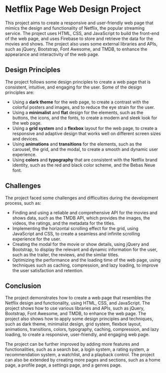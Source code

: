 # Netflix Page Web Design Project

This project aims to create a responsive and user-friendly web page that mimics the design and functionality of Netflix, the popular streaming service. The project uses HTML, CSS, and JavaScript to build the front-end of the web page, and uses Firebase to store and retrieve the data for the movies and shows. The project also uses some external libraries and APIs, such as jQuery, Bootstrap, Font Awesome, and TMDB, to enhance the appearance and interactivity of the web page.

## Design Principles

The project follows some design principles to create a web page that is consistent, intuitive, and engaging for the user. Some of the design principles are:

- Using a **dark theme** for the web page, to create a contrast with the colorful posters and images, and to reduce the eye strain for the user.
- Using a **minimalist** and **flat** design for the elements, such as the buttons, the icons, and the fonts, to create a modern and sleek look for the web page.
- Using a **grid system** and a **flexbox** layout for the web page, to create a responsive and adaptive design that works well on different screen sizes and devices.
- Using **animations** and **transitions** for the elements, such as the carousel, the grid, and the modal, to create a smooth and dynamic user experience.
- Using **colors** and **typography** that are consistent with the Netflix brand identity, such as the red and black color scheme, and the Bebas Neue font.

## Challenges

The project faced some challenges and difficulties during the development process, such as:

- Finding and using a reliable and comprehensive API for the movies and shows data, such as the TMDB API, which provides the images, the videos, the ratings, and the metadata for the titles.
- Implementing the horizontal scrolling effect for the grid, using JavaScript and CSS, to create a seamless and infinite scrolling experience for the user.
- Creating the modal for the movie or show details, using jQuery and Bootstrap, to display the relevant and dynamic information for the user, such as the trailer, the reviews, and the similar titles.
- Optimizing the performance and the loading time of the web page, using techniques such as caching, compression, and lazy loading, to improve the user satisfaction and retention.

## Conclusion

The project demonstrates how to create a web page that resembles the Netflix design and functionality, using HTML, CSS, and JavaScript. The project shows how to use various libraries and APIs, such as jQuery, Bootstrap, Font Awesome, and TMDB, to enhance the web page. The project also shows how to apply some design principles and techniques, such as dark theme, minimalist design, grid system, flexbox layout, animations, transitions, colors, typography, caching, compression, and lazy loading, to create a responsive, user-friendly, and engaging web page.

The project can be further improved by adding more features and functionalities, such as a search bar, a login system, a rating system, a recommendation system, a watchlist, and a playback control. The project can also be extended by creating more pages and sections, such as a home page, a profile page, a settings page, and a genres page.
